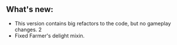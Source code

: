 ## What's new:

* This version contains big refactors to the code, but no gameplay changes. 2
* Fixed Farmer's delight mixin.